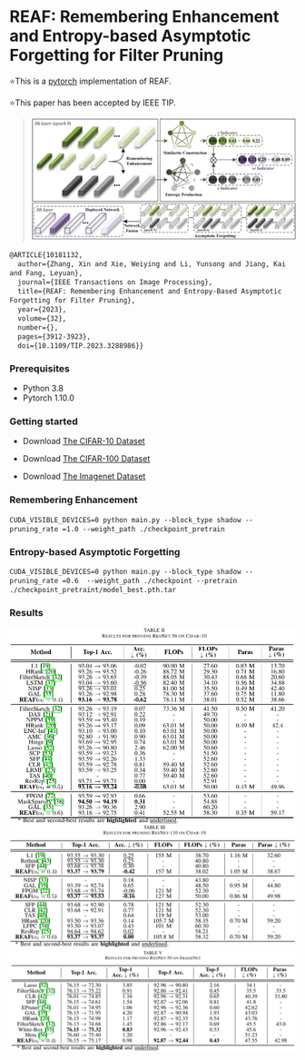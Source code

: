 
# **REAF: Remembering Enhancement and Entropy-based Asymptotic Forgetting for Filter Pruning**
⭐This is a [pytorch](http://pytorch.org/) implementation of REAF.

⭐This paper has been accepted by IEEE TIP.
> ![引用内容](https://github.com/zhangxin-xd/REAF/blob/main/figs/framework.png)
```
@ARTICLE{10181132,
  author={Zhang, Xin and Xie, Weiying and Li, Yunsong and Jiang, Kai and Fang, Leyuan},
  journal={IEEE Transactions on Image Processing}, 
  title={REAF: Remembering Enhancement and Entropy-Based Asymptotic Forgetting for Filter Pruning}, 
  year={2023},
  volume={32},
  number={},
  pages={3912-3923},
  doi={10.1109/TIP.2023.3288986}}
```

### Prerequisites
- Python 3.8
- Pytorch 1.10.0

### Getting started

- Download [The CIFAR-10 Dataset]( http://www.cs.toronto.edu/~kriz/cifar-10-python.tar.gz)

- Download [The CIFAR-100 Dataset]( http://www.cs.toronto.edu/~kriz/cifar-100-python.tar.gz)

- Download [The Imagenet Dataset](https://image-net.org/)

### Remembering Enhancement
```
CUDA_VISIBLE_DEVICES=0 python main.py --block_type shadow --pruning_rate =1.0 --weight_path ./checkpoint_pretrain
```

### Entropy-based Asymptotic Forgetting
```
CUDA_VISIBLE_DEVICES=0 python main.py --block_type shadow --pruning_rate =0.6  --weight_path ./checkpoint --pretrain ./checkpoint_pretraint/model_best.pth.tar
```
### Results
![输入图片描述](https://github.com/zhangxin-xd/REAF/blob/main/figs/result1.png)![输入图片描述](https://github.com/zhangxin-xd/REAF/blob/main/figs/result2.png)![输入图片描述](https://github.com/zhangxin-xd/REAF/blob/main/figs/result3.png)

